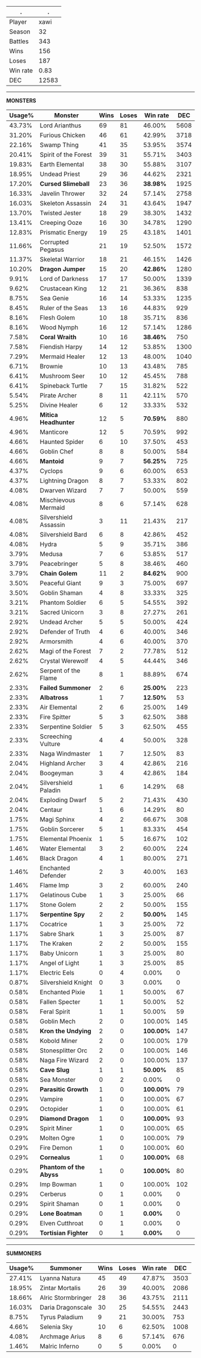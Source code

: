 .|.
|-|-
Player|xawi
Season|32
Battles|343
Wins|156
Loses|187
Win rate|0.83
DEC|12583

---
**MONSTERS**

Usage%|Monster|Wins|Loses|Win rate|DEC|
-|-|-|-|-|-|
43.73%|Lord Arianthus|69|81|46.00%|5608|
31.20%|Furious Chicken|46|61|42.99%|3718|
22.16%|Swamp Thing|41|35|53.95%|3574|
20.41%|Spirit of the Forest|39|31|55.71%|3403|
19.83%|Earth Elemental|38|30|55.88%|3107|
18.95%|Undead Priest|29|36|44.62%|2321|
17.20%|**Cursed Slimeball**|23|36|**38.98%**|1925|
16.33%|Javelin Thrower|32|24|57.14%|2758|
16.03%|Skeleton Assassin|24|31|43.64%|1947|
13.70%|Twisted Jester|18|29|38.30%|1432|
13.41%|Creeping Ooze|16|30|34.78%|1290|
12.83%|Prismatic Energy|19|25|43.18%|1401|
11.66%|Corrupted Pegasus|21|19|52.50%|1572|
11.37%|Skeletal Warrior|18|21|46.15%|1426|
10.20%|**Dragon Jumper**|15|20|**42.86%**|1280|
9.91%|Lord of Darkness|17|17|50.00%|1339|
9.62%|Crustacean King|12|21|36.36%|838|
8.75%|Sea Genie|16|14|53.33%|1235|
8.45%|Ruler of the Seas|13|16|44.83%|929|
8.16%|Flesh Golem|10|18|35.71%|836|
8.16%|Wood Nymph|16|12|57.14%|1286|
7.58%|**Coral Wraith**|10|16|**38.46%**|750|
7.58%|Fiendish Harpy|14|12|53.85%|1300|
7.29%|Mermaid Healer|12|13|48.00%|1040|
6.71%|Brownie|10|13|43.48%|785|
6.41%|Mushroom Seer|10|12|45.45%|788|
6.41%|Spineback Turtle|7|15|31.82%|522|
5.54%|Pirate Archer|8|11|42.11%|570|
5.25%|Divine Healer|6|12|33.33%|532|
4.96%|**Mitica Headhunter**|12|5|**70.59%**|880|
4.96%|Manticore|12|5|70.59%|992|
4.66%|Haunted Spider|6|10|37.50%|453|
4.66%|Goblin Chef|8|8|50.00%|584|
4.66%|**Mantoid**|9|7|**56.25%**|725|
4.37%|Cyclops|9|6|60.00%|653|
4.37%|Lightning Dragon|8|7|53.33%|802|
4.08%|Dwarven Wizard|7|7|50.00%|559|
4.08%|Mischievous Mermaid|8|6|57.14%|628|
4.08%|Silvershield Assassin|3|11|21.43%|217|
4.08%|Silvershield Bard|6|8|42.86%|452|
4.08%|Hydra|5|9|35.71%|386|
3.79%|Medusa|7|6|53.85%|517|
3.79%|Peacebringer|5|8|38.46%|460|
3.79%|**Chain Golem**|11|2|**84.62%**|900|
3.50%|Peaceful Giant|9|3|75.00%|697|
3.50%|Goblin Shaman|4|8|33.33%|325|
3.21%|Phantom Soldier|6|5|54.55%|392|
3.21%|Sacred Unicorn|3|8|27.27%|261|
2.92%|Undead Archer|5|5|50.00%|424|
2.92%|Defender of Truth|4|6|40.00%|346|
2.92%|Armorsmith|4|6|40.00%|370|
2.62%|Magi of the Forest|7|2|77.78%|512|
2.62%|Crystal Werewolf|4|5|44.44%|346|
2.62%|Serpent of the Flame|8|1|88.89%|674|
2.33%|**Failed Summoner**|2|6|**25.00%**|223|
2.33%|**Albatross**|1|7|**12.50%**|53|
2.33%|Air Elemental|2|6|25.00%|149|
2.33%|Fire Spitter|5|3|62.50%|388|
2.33%|Serpentine Soldier|5|3|62.50%|455|
2.33%|Screeching Vulture|4|4|50.00%|328|
2.33%|Naga Windmaster|1|7|12.50%|83|
2.04%|Highland Archer|3|4|42.86%|216|
2.04%|Boogeyman|3|4|42.86%|184|
2.04%|Silvershield Paladin|1|6|14.29%|68|
2.04%|Exploding Dwarf|5|2|71.43%|430|
2.04%|Centaur|1|6|14.29%|80|
1.75%|Magi Sphinx|4|2|66.67%|308|
1.75%|Goblin Sorcerer|5|1|83.33%|454|
1.75%|Elemental Phoenix|1|5|16.67%|102|
1.46%|Water Elemental|3|2|60.00%|224|
1.46%|Black Dragon|4|1|80.00%|271|
1.46%|Enchanted Defender|2|3|40.00%|163|
1.46%|Flame Imp|3|2|60.00%|240|
1.17%|Gelatinous Cube|1|3|25.00%|66|
1.17%|Stone Golem|2|2|50.00%|155|
1.17%|**Serpentine Spy**|2|2|**50.00%**|145|
1.17%|Cocatrice|1|3|25.00%|72|
1.17%|Sabre Shark|1|3|25.00%|87|
1.17%|The Kraken|2|2|50.00%|155|
1.17%|Baby Unicorn|1|3|25.00%|80|
1.17%|Angel of Light|1|3|25.00%|85|
1.17%|Electric Eels|0|4|0.00%|0|
0.87%|Silvershield Knight|0|3|0.00%|0|
0.58%|Enchanted Pixie|1|1|50.00%|67|
0.58%|Fallen Specter|1|1|50.00%|52|
0.58%|Feral Spirit|1|1|50.00%|59|
0.58%|Goblin Mech|2|0|100.00%|145|
0.58%|**Kron the Undying**|2|0|**100.00%**|147|
0.58%|Kobold Miner|2|0|100.00%|179|
0.58%|Stonesplitter Orc|2|0|100.00%|146|
0.58%|Naga Fire Wizard|2|0|100.00%|137|
0.58%|**Cave Slug**|1|1|**50.00%**|85|
0.58%|Sea Monster|0|2|0.00%|0|
0.29%|**Parasitic Growth**|1|0|**100.00%**|79|
0.29%|Vampire|1|0|100.00%|67|
0.29%|Octopider|1|0|100.00%|61|
0.29%|**Diamond Dragon**|1|0|**100.00%**|93|
0.29%|Spirit Miner|1|0|100.00%|65|
0.29%|Molten Ogre|1|0|100.00%|79|
0.29%|Fire Demon|1|0|100.00%|60|
0.29%|**Cornealus**|1|0|**100.00%**|68|
0.29%|**Phantom of the Abyss**|1|0|**100.00%**|80|
0.29%|Imp Bowman|1|0|100.00%|102|
0.29%|Cerberus|0|1|0.00%|0|
0.29%|Spirit Shaman|0|1|0.00%|0|
0.29%|**Lone Boatman**|0|1|**0.00%**|0|
0.29%|Elven Cutthroat|0|1|0.00%|0|
0.29%|**Tortisian Fighter**|0|1|**0.00%**|0|

---
**SUMMONERS**

Usage%|Summoner|Wins|Loses|Win rate|DEC|
-|-|-|-|-|-|
27.41%|Lyanna Natura|45|49|47.87%|3503|
18.95%|Zintar Mortalis|26|39|40.00%|2086|
18.66%|Alric Stormbringer|28|36|43.75%|2111|
16.03%|Daria Dragonscale|30|25|54.55%|2443|
8.75%|Tyrus Paladium|9|21|30.00%|753|
4.66%|Selenia Sky|10|6|62.50%|1008|
4.08%|Archmage Arius|8|6|57.14%|676|
1.46%|Malric Inferno|0|5|0.00%|0|
